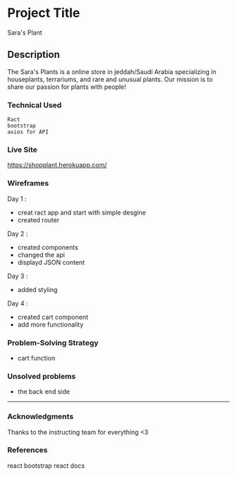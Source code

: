 # Project Title

Sara's Plant

## Description

 The Sara's Plants is a online store in jeddah/Saudi Arabia specializing in houseplants, terrariums, and rare and unusual plants. Our mission is to share our passion for plants with people!
### Technical Used 

```
Ract
bootstrap
axios for API
```

### Live Site 
 
https://shopplant.herokuapp.com/

### Wireframes
Day 1 : 
- creat ract app and start with simple desgine 
- created router

Day 2 : 
- created components
- changed the api
- displayd JSON content

Day 3 : 
- added styling

Day 4 : 
- created cart component
- add more functionality




### Problem-Solving Strategy
- cart function 

### Unsolved problems

- the back end side  

---

### Acknowledgments
Thanks to the instructing team for everything <3

### References
react bootstrap
react docs
